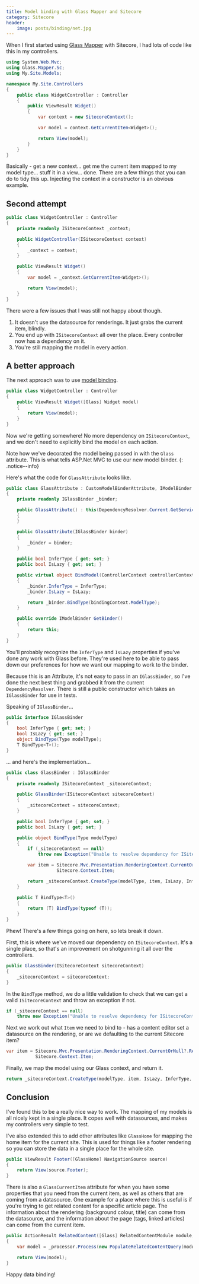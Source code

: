 ```yaml
---
title: Model binding with Glass Mapper and Sitecore
category: Sitecore
header:
    image: posts/binding/net.jpg
---
```


When I first started using [Glass Mapper](http://glass.lu) with Sitecore, I had lots of code like this in my controllers.

```csharp
using System.Web.Mvc;
using Glass.Mapper.Sc;
using My.Site.Models;

namespace My.Site.Controllers
{
    public class WidgetController : Controller
    {
        public ViewResult Widget()
        {
            var context = new SitecoreContext();

            var model = context.GetCurrentItem<Widget>();

            return View(model);
        }
    }
}
```

Basically - get a new context... get me the current item mapped to my model type... stuff it in a view... done.
There are a few things that you can do to tidy this up. Injecting the context in a constructor is an obvious example.

Second attempt
--------------

```csharp
public class WidgetController : Controller
{
    private readonly ISitecoreContext _context;

    public WidgetController(ISitecoreContext context)
    {
        _context = context;
    }

    public ViewResult Widget()
    {
        var model = _context.GetCurrentItem<Widget>();

        return View(model);
    }
}
```

There were a few issues that I was still not happy about though.

1. It doesn't use the datasource for renderings. It just grabs the current item, blindly.
2. You end up with `ISitecoreContext` all over the place. Every controller now has a dependency on it.
3. You're still mapping the model in every action.

A better approach
-----------------

The next approach was to use [model binding](https://docs.asp.net/en/latest/mvc/models/model-binding.html).

```csharp
public class WidgetController : Controller
{
    public ViewResult Widget([Glass] Widget model)
    {
        return View(model);
    }
}
```

Now we're getting somewhere! No more dependency on `ISitecoreContext`, and we don't need to explicitly bind the model on each action.

Note how we've decorated the model being passed in with the `Glass` attribute. This is what tells ASP.Net MVC to use our new model binder.
{: .notice--info}

Here's what the code for `GlassAttribute` looks like.


```csharp
public class GlassAttribute : CustomModelBinderAttribute, IModelBinder
{
    private readonly IGlassBinder _binder;

    public GlassAttribute() : this(DependencyResolver.Current.GetService<IGlassBinder>())
    {
    }

    public GlassAttribute(IGlassBinder binder)
    {
        _binder = binder;
    }

    public bool InferType { get; set; }
    public bool IsLazy { get; set; }

    public virtual object BindModel(ControllerContext controllerContext, ModelBindingContext bindingContext)
    {
        _binder.InferType = InferType;
        _binder.IsLazy = IsLazy;

        return _binder.BindType(bindingContext.ModelType);
    }

    public override IModelBinder GetBinder()
    {
        return this;
    }
}
```

You'll probably recognize the `InferType` and `IsLazy` properties if you've done any work with Glass before. They're used here to be able to pass down our preferences for how we want our mapping to work to the binder.

Because this is an Attribute, it's not easy to pass in an `IGlassBinder`, so I've done the next best thing and grabbed it from the current `DependencyResolver`. There is still a public constructor which takes an `IGlassBinder` for use in tests.

Speaking of `IGlassBinder`...

```csharp
public interface IGlassBinder
{
    bool InferType { get; set; }
    bool IsLazy { get; set; }
    object BindType(Type modelType);
    T BindType<T>();
}
```

... and here's the implementation...

```csharp
public class GlassBinder : IGlassBinder
{
    private readonly ISitecoreContext _sitecoreContext;

    public GlassBinder(ISitecoreContext sitecoreContext)
    {
        _sitecoreContext = sitecoreContext;
    }

    public bool InferType { get; set; }
    public bool IsLazy { get; set; }

    public object BindType(Type modelType)
    {
        if (_sitecoreContext == null)
            throw new Exception("Unable to resolve dependency for ISitecoreContext.");

        var item = Sitecore.Mvc.Presentation.RenderingContext.CurrentOrNull?.Rendering?.Item ??
                   Sitecore.Context.Item;

        return _sitecoreContext.CreateType(modelType, item, IsLazy, InferType, null);
    }

    public T BindType<T>()
    {
        return (T) BindType(typeof (T));
    }
}
```

Phew! There's a few things going on here, so lets break it down.

First, this is where we've moved our dependency on `ISitecoreContext`. It's a single place, so that's an improvement on shotgunning it all over the controllers.

```csharp
public GlassBinder(ISitecoreContext sitecoreContext)
{
    _sitecoreContext = sitecoreContext;
}
```

In the `BindType` method, we do a little validation to check that we can get a valid `ISitecoreContext` and throw an exception if not.

```csharp
if (_sitecoreContext == null)
    throw new Exception("Unable to resolve dependency for ISitecoreContext.");
```

Next we work out what `Item` we need to bind to - has a content editor set a datasource on the rendering, or are we defaulting to the current Sitecore item?

```csharp
var item = Sitecore.Mvc.Presentation.RenderingContext.CurrentOrNull?.Rendering?.Item ??
           Sitecore.Context.Item;
```

Finally, we map the model using our Glass context, and return it.

```csharp
return _sitecoreContext.CreateType(modelType, item, IsLazy, InferType, null);
```

Conclusion
----------

I've found this to be a really nice way to work. The mapping of my models is all nicely kept in a single place. It copes well with datasources, and makes my controllers very simple to test.

I've also extended this to add other attributes like `GlassHome` for mapping the home item for the current site. This is used for things like a footer rendering so you can store the data in a single place for the whole site.

```csharp
public ViewResult Footer([GlassHome] NavigationSource source)
{
    return View(source.Footer);
}
```

There is also a `GlassCurrentItem` attribute for when you have some properties that you need from the current item, as well as others that are coming from a datasource. One example for a place where this is useful is if you're trying to get related content for a specific article page. The information about the rendering (background colour, title) can come from the datasource, and the information about the page (tags, linked articles) can come from the current item.

```csharp
public ActionResult RelatedContent([Glass] RelatedContentModule module, [GlassCurrentItem] ContentPage page)
{
    var model = _processor.Process(new PopulateRelatedContentQuery(module, page));

    return View(model);
}
```

Happy data binding!
